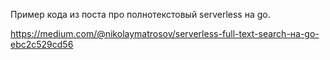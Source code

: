 Пример кода из поста про полнотекстовый serverless на go.

https://medium.com/@nikolaymatrosov/serverless-full-text-search-на-go-ebc2c529cd56